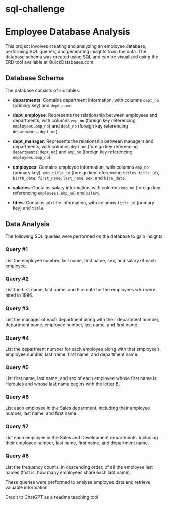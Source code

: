 # sql-challenge

# Employee Database Analysis

This project involves creating and analyzing an employee database, performing SQL queries, and generating insights from the data. The database schema was created using SQL and can be visualized using the ERD tool available at QuickDatabases.com.

## Database Schema

The database consists of six tables:

- **departments**: Contains department information, with columns `dept_no` (primary key) and `dept_name`.

- **dept_employee**: Represents the relationship between employees and departments, with columns `emp_no` (foreign key referencing `employees.emp_no`) and `dept_no` (foreign key referencing `departments.dept_no`).

- **dept_manager**: Represents the relationship between managers and departments, with columns `dept_no` (foreign key referencing `departments.dept_no`) and `emp_no` (foreign key referencing `employees.emp_no`).

- **employees**: Contains employee information, with columns `emp_no` (primary key), `emp_title_id` (foreign key referencing `titles.title_id`), `birth_date`, `first_name`, `last_name`, `sex`, and `hire_date`.

- **salaries**: Contains salary information, with columns `emp_no` (foreign key referencing `employees.emp_no`) and `salary`.

- **titles**: Contains job title information, with columns `title_id` (primary key) and `title`.

## Data Analysis

The following SQL queries were performed on the database to gain insights:

### Query #1

List the employee number, last name, first name, sex, and salary of each employee.

### Query #2

List the first name, last name, and hire date for the employees who were hired in 1986.

### Query #3

List the manager of each department along with their department number, department name, employee number, last name, and first name.

### Query #4

List the department number for each employee along with that employee’s employee number, last name, first name, and department name.

### Query #5

List first name, last name, and sex of each employee whose first name is Hercules and whose last name begins with the letter B.

### Query #6

List each employee in the Sales department, including their employee number, last name, and first name.

### Query #7

List each employee in the Sales and Development departments, including their employee number, last name, first name, and department name.

### Query #8

List the frequency counts, in descending order, of all the employee last names (that is, how many employees share each last name).

These queries were performed to analyze employee data and retrieve valuable information.

Credit to ChatGPT as a readme teaching tool
